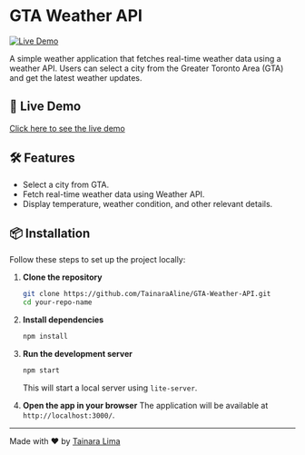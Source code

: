 # GTA Weather API

[![Live Demo](https://github.com/TainaraAline/GTA-Weather-API/blob/main/assets/images/banner.png)](https://TainaraAline.github.io/GTA-Weather-API/)

A simple weather application that fetches real-time weather data using a weather API. Users can select a city from the Greater Toronto Area (GTA) and get the latest weather updates.

## 🚀 Live Demo

[Click here to see the live demo](https://TainaraAline.github.io/GTA-Weather-API/)

## 🛠 Features

- Select a city from GTA.
- Fetch real-time weather data using Weather API.
- Display temperature, weather condition, and other relevant details.

## 📦 Installation

Follow these steps to set up the project locally:

1. **Clone the repository**

   ```sh
   git clone https://github.com/TainaraAline/GTA-Weather-API.git
   cd your-repo-name
   ```

2. **Install dependencies**

   ```sh
   npm install
   ```

3. **Run the development server**

   ```sh
   npm start
   ```

   This will start a local server using `lite-server`.

4. **Open the app in your browser**
   The application will be available at `http://localhost:3000/`.

---

Made with ❤️ by [Tainara Lima](https://github.com/TainaraAline)
